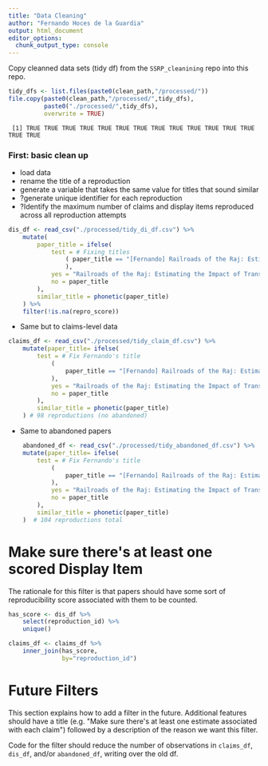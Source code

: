 ```yaml
---
title: "Data Cleaning"
author: "Fernando Hoces de la Guardia"
output: html_document
editor_options: 
  chunk_output_type: console
---
```





Copy cleanned data sets (tidy df) from the `SSRP_cleanining` repo into this repo. 

<div class="knitr-options" data-fig-width="576" data-fig-height="460"></div>

```r
tidy_dfs <- list.files(paste0(clean_path,"/processed/"))
file.copy(paste0(clean_path,"/processed/",tidy_dfs), 
          paste0("./processed/",tidy_dfs),
          overwrite = TRUE)
```

```
 [1] TRUE TRUE TRUE TRUE TRUE TRUE TRUE TRUE TRUE TRUE TRUE TRUE TRUE TRUE TRUE
```

### First: basic clean up  
- load data  
- rename the title of a reproduction  
- generate a variable that takes the same value for titles that sound similar  
- ?generate unique identifier for each reproduction  
- ?Identify the maximum number of claims and display items reproduced across all reproduction attempts

<div class="knitr-options" data-fig-width="576" data-fig-height="460"></div>

```r
dis_df <- read_csv("./processed/tidy_di_df.csv") %>%
    mutate(
        paper_title = ifelse(
            test = # Fixing titles
                ( paper_title == "[Fernando] Railroads of the Raj: Estimating the Impact of Transportation Infrastructure"
                ),
            yes = "Railroads of the Raj: Estimating the Impact of Transportation Infrastructure",
            no = paper_title
        ),
        similar_title = phonetic(paper_title)
    ) %>%
    filter(!is.na(repro_score))
```

- Same but to claims-level data

<div class="knitr-options" data-fig-width="576" data-fig-height="460"></div>

```r
claims_df <- read_csv("./processed/tidy_claim_df.csv") %>%
    mutate(paper_title= ifelse(
        test = # Fix Fernando's title
            (
                paper_title == "[Fernando] Railroads of the Raj: Estimating the Impact of Transportation Infrastructure"
            ),
            yes = "Railroads of the Raj: Estimating the Impact of Transportation Infrastructure",
            no = paper_title
        ),
        similar_title = phonetic(paper_title)
    ) # 98 reproductions (no abandoned)
```

- Same to abandoned papers

<div class="knitr-options" data-fig-width="576" data-fig-height="460"></div>

```r
    abandoned_df <- read_csv("./processed/tidy_abandoned_df.csv") %>%
    mutate(paper_title= ifelse(
        test = # Fix Fernando's title
            (
                paper_title == "[Fernando] Railroads of the Raj: Estimating the Impact of Transportation Infrastructure"
            ),
            yes = "Railroads of the Raj: Estimating the Impact of Transportation Infrastructure",
            no = paper_title
        ),
        similar_title = phonetic(paper_title)
    )  # 104 reproductions total
```

# Make sure there's at least one scored Display Item

The rationale for this filter is that papers should have some sort of reproducibility score associated with them to be counted.

<div class="knitr-options" data-fig-width="576" data-fig-height="460"></div>

```r
has_score <- dis_df %>%
    select(reproduction_id) %>%
    unique()

claims_df <- claims_df %>%
    inner_join(has_score,
               by="reproduction_id")
```


# Future Filters

This section explains how to add a filter in the future. Additional features should have a title (e.g. "Make sure there's at least one estimate associated with each claim") followed by a description of the reason we want this filter.

Code for the filter should reduce the number of observations in `claims_df`, `dis_df`, and/or `abandoned_df`, writing over the old df.


